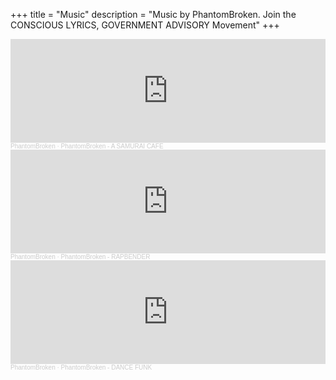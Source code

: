 +++
title = "Music"
description = "Music by PhantomBroken. Join the CONSCIOUS LYRICS, GOVERNMENT ADVISORY Movement"
+++

<iframe width="100%" height="166" scrolling="no" frameborder="no" allow="autoplay" src="https://w.soundcloud.com/player/?url=https%3A//api.soundcloud.com/tracks/1226075182&color=%23ff5500&auto_play=false&hide_related=false&show_comments=true&show_user=true&show_reposts=false&show_teaser=true"></iframe><div style="font-size: 10px; color: #cccccc;line-break: anywhere;word-break: normal;overflow: hidden;white-space: nowrap;text-overflow: ellipsis; font-family: Interstate,Lucida Grande,Lucida Sans Unicode,Lucida Sans,Garuda,Verdana,Tahoma,sans-serif;font-weight: 100;"><a href="https://soundcloud.com/phantom-broken-151691395" title="PhantomBroken" target="_blank" style="color: #cccccc; text-decoration: none;">PhantomBroken</a> · <a href="https://soundcloud.com/phantom-broken-151691395/phantombroken-a-samurai-cafe" title="PhantomBroken - A SAMURAI CAFE" target="_blank" style="color: #cccccc; text-decoration: none;">PhantomBroken - A SAMURAI CAFE</a></div>


<iframe width="100%" height="166" scrolling="no" frameborder="no" allow="autoplay" src="https://w.soundcloud.com/player/?url=https%3A//api.soundcloud.com/tracks/1222522309&color=%23ff5500&auto_play=false&hide_related=false&show_comments=true&show_user=true&show_reposts=false&show_teaser=true"></iframe><div style="font-size: 10px; color: #cccccc;line-break: anywhere;word-break: normal;overflow: hidden;white-space: nowrap;text-overflow: ellipsis; font-family: Interstate,Lucida Grande,Lucida Sans Unicode,Lucida Sans,Garuda,Verdana,Tahoma,sans-serif;font-weight: 100;"><a href="https://soundcloud.com/phantom-broken-151691395" title="PhantomBroken" target="_blank" style="color: #cccccc; text-decoration: none;">PhantomBroken</a> · <a href="https://soundcloud.com/phantom-broken-151691395/phantombroken-rapbender" title="PhantomBroken - RAPBENDER" target="_blank" style="color: #cccccc; text-decoration: none;">PhantomBroken - RAPBENDER</a></div>


<iframe width="100%" height="166" scrolling="no" frameborder="no" allow="autoplay" src="https://w.soundcloud.com/player/?url=https%3A//api.soundcloud.com/tracks/1157088517&color=%23ff5500&auto_play=false&hide_related=false&show_comments=true&show_user=true&show_reposts=false&show_teaser=true"></iframe><div style="font-size: 10px; color: #cccccc;line-break: anywhere;word-break: normal;overflow: hidden;white-space: nowrap;text-overflow: ellipsis; font-family: Interstate,Lucida Grande,Lucida Sans Unicode,Lucida Sans,Garuda,Verdana,Tahoma,sans-serif;font-weight: 100;"><a href="https://soundcloud.com/phantom-broken-151691395" title="PhantomBroken" target="_blank" style="color: #cccccc; text-decoration: none;">PhantomBroken</a> · <a href="https://soundcloud.com/phantom-broken-151691395/phantombroken-dance-funk-1" title="PhantomBroken - DANCE FUNK" target="_blank" style="color: #cccccc; text-decoration: none;">PhantomBroken - DANCE FUNK</a></div>

